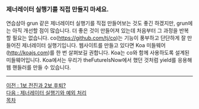 ### 제너레이터 실행기를 직접 만들지 마세요.
연습삼아 grun 같은 제너레이터 실행기를 직접 만들어보는 것도 좋긴 하겠지만, grun에는 아직 개선할 점이 많습니다. 더 좋은 것이 만들어져 있는데 처음부터 그 과정을 반복할 필요는 없습니다. co(https://github.com/tj/co)는 기능이 풍부하고 단단하게 잘 만들어진 제너레이터 실행기입니다. 웹사이트를 만들고 있다면 Koa 미들웨어(http://koajs.com)를 한 번 살펴보길 권합니다. Koa는 co와 함께 사용하도록 설계된 미들웨어입니다. Koa에서는 우리가 theFutureIsNow에서 했던 것처럼 yield를 응용해 웹 핸들러를 만들 수 있습니다.

***
[이전 : 1보 전진과 2보 후퇴?](14.4.1.md) <br/>
[다음 : 제너레이터 실행기와 예외 처리](14.4.3.md) <br/>
[목차](../progressCheck.md)